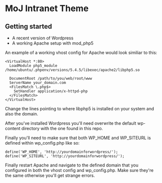 # MoJ Intranet Theme

## Getting started

* A recent version of Wordpress
* A working Apache setup with mod_php5

An example of a working vhost config for Apache would look similiar to this:

```
<VirtualHost *:80>
  LoadModule php5_module /home/ubuntu/.phpenv/versions/5.4.5/libexec/apache2/libphp5.so

  DocumentRoot /path/to/you/web/root/www
  ServerName your_domain.com
  <FilesMatch \.php$>
    SetHandler application/x-httpd-php
  </FilesMatch>
</VirtualHost>
```

Change the lines pointing to where libphp5 is installed on your system and also the domain.

After you've installed Wordpress you'll need overwrite the default wp-content directory with
the one found in this repo.

Finally you'll need to make sure that both WP_HOME and WP_SITEURL is defined within wp_config.php like so:

```
define('WP_HOME', 'http://yourdomainforwordpress/');
define('WP_SITEURL', 'http://yourdomainforwordpress/');
```

Finally restart Apache and navigate to the defined domain that you configured in both the vhost config and wp_config.php. Make sure they're the same otherwise you'll get strange errors.
